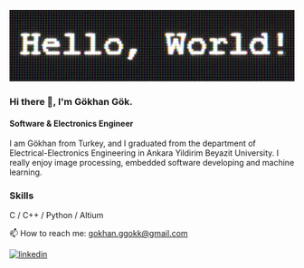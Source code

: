 ![Software & Electronics Engineer](https://github.com/gokhanggok/gokahnggok/blob/main/hello-world-1080.jpg)

### Hi there 👋, I'm Gökhan Gök. 
#### Software & Electronics Engineer


I am Gökhan from Turkey, and I graduated from the department of Electrical-Electronics Engineering in Ankara Yildirim Beyazit University. I really enjoy image processing, embedded software developing and machine learning. 

### Skills 
C / C++ / Python / Altium

📫 How to reach me: gokhan.ggokk@gmail.com 

[<img src='https://cdn.jsdelivr.net/npm/simple-icons@3.0.1/icons/linkedin.svg' alt='linkedin' height='40'>](https://www.linkedin.com/in/gokhanggok/)  



